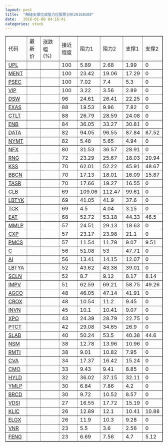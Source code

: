 ```yaml
---
layout: post
title:  "触碰支撑位或阻力位股票分析20160108"
date:   2016-01-08 04:16:41
categories: stock
---
```

<script type="text/javascript">
var stockList = []
stockList.push('gb_upl');
stockList.push('gb_ment');
stockList.push('gb_psec');
stockList.push('gb_vip');
stockList.push('gb_dsw');
stockList.push('gb_exas');
stockList.push('gb_ctlt');
stockList.push('gb_enb');
stockList.push('gb_data');
stockList.push('gb_nymt');
stockList.push('gb_nfx');
stockList.push('gb_rng');
stockList.push('gb_kss');
stockList.push('gb_bbcn');
stockList.push('gb_tasr');
stockList.push('gb_clb');
stockList.push('gb_lbtyk');
stockList.push('gb_tck');
stockList.push('gb_eat');
stockList.push('gb_mmlp');
stockList.push('gb_cxp');
stockList.push('gb_pmcs');
stockList.push('gb_c');
stockList.push('gb_ai');
stockList.push('gb_lbtya');
stockList.push('gb_scln');
stockList.push('gb_impv');
stockList.push('gb_agco');
stockList.push('gb_crox');
stockList.push('gb_invn');
stockList.push('gb_xpo');
stockList.push('gb_ptct');
stockList.push('gb_slab');
stockList.push('gb_nsm');
stockList.push('gb_rmti');
stockList.push('gb_cva');
stockList.push('gb_cmo');
stockList.push('gb_hyld');
stockList.push('gb_ymlp');
stockList.push('gb_brcd');
stockList.push('gb_vdsi');
stockList.push('gb_klic');
stockList.push('gb_elgx');
stockList.push('gb_vnr');
stockList.push('gb_feng');
</script>
<table border="1">
 <tr>
 <td>代码</td>
 <td>最新价</td>
 <td>涨跌幅(%)</td>
 <td>接近程度</td>
 <td>阻力1</td>
 <td>阻力2</td>
 <td>支撑1</td>
 <td>支撑2</td>
</tr>
  <tr id="upl" class="green">
  <td><a href="http://stock.finance.sina.com.cn/usstock/quotes/UPL.html" target="_blank">UPL</a></td><td></td><td></td><td>100</td><td>5.89</td><td>2.68</td><td>1.99</td><td>0</td></tr>
  <tr id="ment" class="green">
  <td><a href="http://stock.finance.sina.com.cn/usstock/quotes/MENT.html" target="_blank">MENT</a></td><td></td><td></td><td>100</td><td>23.42</td><td>19.06</td><td>17.29</td><td>0</td></tr>
  <tr id="psec" class="red">
  <td><a href="http://stock.finance.sina.com.cn/usstock/quotes/PSEC.html" target="_blank">PSEC</a></td><td></td><td></td><td>100</td><td>7.02</td><td>7.4</td><td>5.3</td><td>0</td></tr>
  <tr id="vip" class="red">
  <td><a href="http://stock.finance.sina.com.cn/usstock/quotes/VIP.html" target="_blank">VIP</a></td><td></td><td></td><td>100</td><td>3.22</td><td>3.56</td><td>2.89</td><td>0</td></tr>
  <tr id="dsw" class="red">
  <td><a href="http://stock.finance.sina.com.cn/usstock/quotes/DSW.html" target="_blank">DSW</a></td><td></td><td></td><td>96</td><td>24.61</td><td>26.41</td><td>22.25</td><td>0</td></tr>
  <tr id="exas" class="green">
  <td><a href="http://stock.finance.sina.com.cn/usstock/quotes/EXAS.html" target="_blank">EXAS</a></td><td></td><td></td><td>88</td><td>19.53</td><td>9.96</td><td>7.82</td><td>0</td></tr>
  <tr id="ctlt" class="green">
  <td><a href="http://stock.finance.sina.com.cn/usstock/quotes/CTLT.html" target="_blank">CTLT</a></td><td></td><td></td><td>88</td><td>26.79</td><td>28.59</td><td>24.08</td><td>0</td></tr>
  <tr id="enb" class="green">
  <td><a href="http://stock.finance.sina.com.cn/usstock/quotes/ENB.html" target="_blank">ENB</a></td><td></td><td></td><td>84</td><td>36.05</td><td>33.27</td><td>30.81</td><td>0</td></tr>
  <tr id="data" class="green">
  <td><a href="http://stock.finance.sina.com.cn/usstock/quotes/DATA.html" target="_blank">DATA</a></td><td></td><td></td><td>82</td><td>94.05</td><td>96.55</td><td>87.84</td><td>87.52</td></tr>
  <tr id="nymt" class="red">
  <td><a href="http://stock.finance.sina.com.cn/usstock/quotes/NYMT.html" target="_blank">NYMT</a></td><td></td><td></td><td>82</td><td>5.48</td><td>5.65</td><td>4.94</td><td>0</td></tr>
  <tr id="nfx" class="green">
  <td><a href="http://stock.finance.sina.com.cn/usstock/quotes/NFX.html" target="_blank">NFX</a></td><td></td><td></td><td>80</td><td>31.53</td><td>36.57</td><td>28.91</td><td>0</td></tr>
  <tr id="rng" class="green">
  <td><a href="http://stock.finance.sina.com.cn/usstock/quotes/RNG.html" target="_blank">RNG</a></td><td></td><td></td><td>72</td><td>23.29</td><td>25.67</td><td>18.03</td><td>20.94</td></tr>
  <tr id="kss" class="red">
  <td><a href="http://stock.finance.sina.com.cn/usstock/quotes/KSS.html" target="_blank">KSS</a></td><td></td><td></td><td>70</td><td>62.01</td><td>52.22</td><td>45.91</td><td>48.67</td></tr>
  <tr id="bbcn" class="green">
  <td><a href="http://stock.finance.sina.com.cn/usstock/quotes/BBCN.html" target="_blank">BBCN</a></td><td></td><td></td><td>70</td><td>17.13</td><td>18.01</td><td>16.09</td><td>15.87</td></tr>
  <tr id="tasr" class="green">
  <td><a href="http://stock.finance.sina.com.cn/usstock/quotes/TASR.html" target="_blank">TASR</a></td><td></td><td></td><td>70</td><td>17.66</td><td>19.27</td><td>16.55</td><td>0</td></tr>
  <tr id="clb" class="green">
  <td><a href="http://stock.finance.sina.com.cn/usstock/quotes/CLB.html" target="_blank">CLB</a></td><td></td><td></td><td>69</td><td>109.06</td><td>112.47</td><td>99.61</td><td>0</td></tr>
  <tr id="lbtyk" class="green">
  <td><a href="http://stock.finance.sina.com.cn/usstock/quotes/LBTYK.html" target="_blank">LBTYK</a></td><td></td><td></td><td>69</td><td>41.05</td><td>41.9</td><td>37.6</td><td>0</td></tr>
  <tr id="tck" class="green">
  <td><a href="http://stock.finance.sina.com.cn/usstock/quotes/TCK.html" target="_blank">TCK</a></td><td></td><td></td><td>69</td><td>4.5</td><td>4.04</td><td>3.15</td><td>0</td></tr>
  <tr id="eat" class="green">
  <td><a href="http://stock.finance.sina.com.cn/usstock/quotes/EAT.html" target="_blank">EAT</a></td><td></td><td></td><td>68</td><td>52.72</td><td>53.18</td><td>44.33</td><td>46.5</td></tr>
  <tr id="mmlp" class="green">
  <td><a href="http://stock.finance.sina.com.cn/usstock/quotes/MMLP.html" target="_blank">MMLP</a></td><td></td><td></td><td>57</td><td>24.51</td><td>29.13</td><td>18.63</td><td>0</td></tr>
  <tr id="cxp" class="red">
  <td><a href="http://stock.finance.sina.com.cn/usstock/quotes/CXP.html" target="_blank">CXP</a></td><td></td><td></td><td>57</td><td>23.17</td><td>23.98</td><td>21.1</td><td>0</td></tr>
  <tr id="pmcs" class="red">
  <td><a href="http://stock.finance.sina.com.cn/usstock/quotes/PMCS.html" target="_blank">PMCS</a></td><td></td><td></td><td>57</td><td>11.54</td><td>11.79</td><td>9.07</td><td>9.51</td></tr>
  <tr id="c" class="green">
  <td><a href="http://stock.finance.sina.com.cn/usstock/quotes/C.html" target="_blank">C</a></td><td></td><td></td><td>56</td><td>51.08</td><td>53</td><td>47.71</td><td>0</td></tr>
  <tr id="ai" class="red">
  <td><a href="http://stock.finance.sina.com.cn/usstock/quotes/AI.html" target="_blank">AI</a></td><td></td><td></td><td>56</td><td>13.41</td><td>14.15</td><td>12.07</td><td>0</td></tr>
  <tr id="lbtya" class="green">
  <td><a href="http://stock.finance.sina.com.cn/usstock/quotes/LBTYA.html" target="_blank">LBTYA</a></td><td></td><td></td><td>52</td><td>43.62</td><td>43.38</td><td>39.01</td><td>0</td></tr>
  <tr id="scln" class="green">
  <td><a href="http://stock.finance.sina.com.cn/usstock/quotes/SCLN.html" target="_blank">SCLN</a></td><td></td><td></td><td>52</td><td>8.7</td><td>9.12</td><td>8.17</td><td>8.14</td></tr>
  <tr id="impv" class="green">
  <td><a href="http://stock.finance.sina.com.cn/usstock/quotes/IMPV.html" target="_blank">IMPV</a></td><td></td><td></td><td>51</td><td>62.59</td><td>69.21</td><td>58.75</td><td>49.26</td></tr>
  <tr id="agco" class="red">
  <td><a href="http://stock.finance.sina.com.cn/usstock/quotes/AGCO.html" target="_blank">AGCO</a></td><td></td><td></td><td>48</td><td>46.05</td><td>47.14</td><td>41.91</td><td>0</td></tr>
  <tr id="crox" class="green">
  <td><a href="http://stock.finance.sina.com.cn/usstock/quotes/CROX.html" target="_blank">CROX</a></td><td></td><td></td><td>48</td><td>10.54</td><td>11.2</td><td>9.45</td><td>0</td></tr>
  <tr id="invn" class="green">
  <td><a href="http://stock.finance.sina.com.cn/usstock/quotes/INVN.html" target="_blank">INVN</a></td><td></td><td></td><td>45</td><td>10.1</td><td>10.41</td><td>9.07</td><td>0</td></tr>
  <tr id="xpo" class="red">
  <td><a href="http://stock.finance.sina.com.cn/usstock/quotes/XPO.html" target="_blank">XPO</a></td><td></td><td></td><td>43</td><td>24.39</td><td>28.79</td><td>22.75</td><td>0</td></tr>
  <tr id="ptct" class="red">
  <td><a href="http://stock.finance.sina.com.cn/usstock/quotes/PTCT.html" target="_blank">PTCT</a></td><td></td><td></td><td>42</td><td>29.08</td><td>34.65</td><td>26.9</td><td>0</td></tr>
  <tr id="slab" class="green">
  <td><a href="http://stock.finance.sina.com.cn/usstock/quotes/SLAB.html" target="_blank">SLAB</a></td><td></td><td></td><td>40</td><td>50.24</td><td>53.5</td><td>40.38</td><td>44.6</td></tr>
  <tr id="nsm" class="red">
  <td><a href="http://stock.finance.sina.com.cn/usstock/quotes/NSM.html" target="_blank">NSM</a></td><td></td><td></td><td>38</td><td>12.78</td><td>13.96</td><td>10.96</td><td>0</td></tr>
  <tr id="rmti" class="green">
  <td><a href="http://stock.finance.sina.com.cn/usstock/quotes/RMTI.html" target="_blank">RMTI</a></td><td></td><td></td><td>38</td><td>9.01</td><td>10.82</td><td>7.95</td><td>0</td></tr>
  <tr id="cva" class="green">
  <td><a href="http://stock.finance.sina.com.cn/usstock/quotes/CVA.html" target="_blank">CVA</a></td><td></td><td></td><td>34</td><td>17.37</td><td>16.42</td><td>15.24</td><td>0</td></tr>
  <tr id="cmo" class="green">
  <td><a href="http://stock.finance.sina.com.cn/usstock/quotes/CMO.html" target="_blank">CMO</a></td><td></td><td></td><td>33</td><td>9.43</td><td>9.41</td><td>8.85</td><td>0</td></tr>
  <tr id="hyld" class="green">
  <td><a href="http://stock.finance.sina.com.cn/usstock/quotes/HYLD.html" target="_blank">HYLD</a></td><td></td><td></td><td>32</td><td>36.02</td><td>37.15</td><td>32.11</td><td>0</td></tr>
  <tr id="ymlp" class="green">
  <td><a href="http://stock.finance.sina.com.cn/usstock/quotes/YMLP.html" target="_blank">YMLP</a></td><td></td><td></td><td>30</td><td>6.84</td><td>7.86</td><td>4.2</td><td>0</td></tr>
  <tr id="brcd" class="green">
  <td><a href="http://stock.finance.sina.com.cn/usstock/quotes/BRCD.html" target="_blank">BRCD</a></td><td></td><td></td><td>30</td><td>9.72</td><td>10.52</td><td>8.57</td><td>0</td></tr>
  <tr id="vdsi" class="red">
  <td><a href="http://stock.finance.sina.com.cn/usstock/quotes/VDSI.html" target="_blank">VDSI</a></td><td></td><td></td><td>27</td><td>16.55</td><td>17.72</td><td>15.19</td><td>0</td></tr>
  <tr id="klic" class="green">
  <td><a href="http://stock.finance.sina.com.cn/usstock/quotes/KLIC.html" target="_blank">KLIC</a></td><td></td><td></td><td>26</td><td>12.89</td><td>12.1</td><td>10.41</td><td>10.88</td></tr>
  <tr id="elgx" class="green">
  <td><a href="http://stock.finance.sina.com.cn/usstock/quotes/ELGX.html" target="_blank">ELGX</a></td><td></td><td></td><td>26</td><td>11.9</td><td>10.3</td><td>9.28</td><td>0</td></tr>
  <tr id="vnr" class="green">
  <td><a href="http://stock.finance.sina.com.cn/usstock/quotes/VNR.html" target="_blank">VNR</a></td><td></td><td></td><td>23</td><td>5.5</td><td>3.6</td><td>2.56</td><td>0</td></tr>
  <tr id="feng" class="green">
  <td><a href="http://stock.finance.sina.com.cn/usstock/quotes/FENG.html" target="_blank">FENG</a></td><td></td><td></td><td>23</td><td>6.69</td><td>7.56</td><td>4.7</td><td>5.12</td></tr>
</table>
